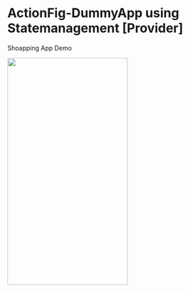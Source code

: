# ActionFig-DummyApp using Statemanagement [Provider]


Shoapping App Demo

<img src=https://github.com/thedemonKingx1337/MealApp--v1.0/assets/43701328/8190e21b-9dea-4cea-8dc1-665eab028935 width="270" height="510"/>
